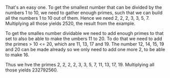 That's an easy one. To get the smallest number that can be divided by the numbers 1 to 10, we need to gather enough
primes, such that we can build all the numbers 1 to 10 out of them. Hence we need 2, 2, 2, 3, 3, 5, 7. Multiplying all
those yields 2520, the result from the example.

To get the smalles number dividable we need to add enough primes to that set to also be able to make the umbers 11 to 
20. To do that we need to add the primes > 10 <= 20, which are 11, 13, 17 and 19. The number 12, 14, 15, 19 and 20
can be made already so we only need to add one more 2, to be able to make 16.

Thus we hve the primes 2, 2, 2, 2, 3, 3, 5, 7, 11, 13, 17, 19. Multiplying all those yields 232792560‬.